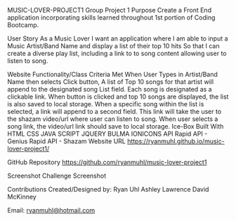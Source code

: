 MUSIC-LOVER-PROJECT1
Group Project 1
Purpose
Create a Front End application incorporating skills learned throughout 1st portion of Coding Bootcamp.

User Story
As a Music Lover I want an application where I am able to input a Music Artist/Band Name and display a list of their top 10 hits So that I can create a diverse play list, including a link to to song content allowing user to listen to song.

Website Functionality/Class Criteria Met
When User Types in Artist/Band Name then selects Click button, A list of Top 10 songs for that artist will append to the designated song List field. Each song is designated as a clickable link.
When button is clicked and top 10 songs are displayed, the list is also saved to local storage.
When a specific song within the list is selected, a link will append to a second field. This link will take the user to the shazam video/url where user can listen to song.
When user selects a song link, the video/url link should save to local storage.
Ice-Box
Built With
HTML
CSS
JAVA SCRIPT
JQUERY
BULMA
IONICONS
API
Rapid API - Genius
Rapid API - Shazam
Website URL
https://ryanmuhl.github.io/music-lover-project1/

GitHub Repository
https://github.com/ryanmuhl/music-lover-project1

Screenshot
Challenge Screenshot

Contributions
Created/Designed by: Ryan Uhl Ashley Lawrence David McKinney

Email: ryanmuhl@hotmail.com